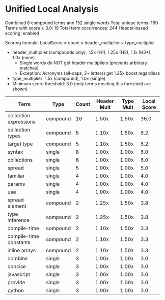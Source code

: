 # Unified Local Analysis

Combined 8 compound terms and 152 single words
Total unique terms: 160
Terms with score ≥ 3.0: 19
Total term occurrences: 244
Header-based scoring: enabled

Scoring formula: LocalScore = count × header_multiplier × type_multiplier
- header_multiplier (compounds only): 1.5x (H1), 1.25x (H2), 1.1x (H3+), 1.0x (none)
  - Single words do NOT get header multipliers (prevents arbitrary matches)
  - Exception: Acronyms (all-caps, 2+ letters) get 1.25x boost regardless
- type_multiplier: 1.5x (compound), 1.0x (single)
- Minimum score threshold: 3.0 (only terms meeting this threshold are shown)

| Term | Type | Count | Header Mult | Type Mult | Local Score |
|------|------|-------|-------------|-----------|-------------|
| collection expressions | compound | 16 | 1.50x | 1.50x | 36.0 |
| collection types | compound | 5 | 1.10x | 1.50x | 8.2 |
| target type | compound | 5 | 1.10x | 1.50x | 8.2 |
| syntax | single | 8 | 1.00x | 1.00x | 8.0 |
| collections | single | 6 | 1.00x | 1.00x | 6.0 |
| spread | single | 5 | 1.00x | 1.00x | 5.0 |
| familiar | single | 4 | 1.00x | 1.00x | 4.0 |
| params | single | 4 | 1.00x | 1.00x | 4.0 |
| use | single | 4 | 1.00x | 1.00x | 4.0 |
| spread element | compound | 2 | 1.25x | 1.50x | 3.8 |
| type inference | compound | 2 | 1.25x | 1.50x | 3.8 |
| compile-time | compound | 2 | 1.10x | 1.50x | 3.3 |
| compile-time constants | compound | 2 | 1.10x | 1.50x | 3.3 |
| inline arrays | compound | 2 | 1.10x | 1.50x | 3.3 |
| combine | single | 3 | 1.00x | 1.00x | 3.0 |
| concise | single | 3 | 1.00x | 1.00x | 3.0 |
| javascript | single | 3 | 1.00x | 1.00x | 3.0 |
| provide | single | 3 | 1.00x | 1.00x | 3.0 |
| python | single | 3 | 1.00x | 1.00x | 3.0 |
